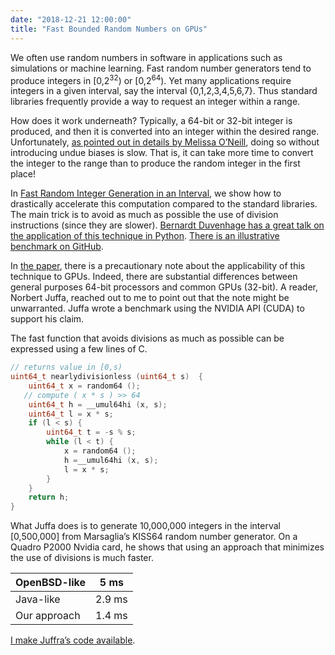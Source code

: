 ```yaml
---
date: "2018-12-21 12:00:00"
title: "Fast Bounded Random Numbers on GPUs"
---
```




We often use random numbers in software in applications such as simulations or machine learning. Fast random number generators tend to produce integers in [0,2<sup>32</sup>) or [0,2<sup>64</sup>). Yet many applications require integers in a given interval, say the interval {0,1,2,3,4,5,6,7}. Thus standard libraries frequently provide a way to request an integer within a range.

How does it work underneath? Typically, a 64-bit or 32-bit integer is produced, and then it is converted into an integer within the desired range. Unfortunately, [as pointed out in details by Melissa O&rsquo;Neill](http://www.pcg-random.org/posts/bounded-rands.html), doing so without introducing undue biases is slow. That is, it can take more time to convert the integer to the range than to produce the random integer in the first place!

In [Fast Random Integer Generation in an Interval](https://arxiv.org/abs/1805.10941), we show how to drastically accelerate this computation compared to the standard libraries. The main trick is to avoid as much as possible the use of division instructions (since they are slower). <a href="https://www.youtube.com/watch?v=jWXZ07YBsPM"><g class="gr_ gr_234 gr-alert gr_spell gr_inline_cards gr_run_anim ContextualSpelling ins-del multiReplace" id="234" data-gr-id="234">Bernardt</g> Duvenhage has a great talk on the application of this technique in Python</a>. [There is an illustrative benchmark on GitHub](https://github.com/lemire/FastShuffleExperiments).

In [the paper](https://arxiv.org/abs/1805.10941), there is a precautionary note about the applicability of this technique to GPUs. Indeed, there are substantial differences between general purposes 64-bit processors and common GPUs (32-bit). A reader, Norbert Juffa, reached out to me to point out that the note might be unwarranted. Juffa wrote a benchmark using the NVIDIA API (CUDA) to support his claim.

The fast function that avoids divisions as much as possible can be expressed using a few lines of C.

```C
// returns value in [0,s)
uint64_t nearlydivisionless (uint64_t s)  {
    uint64_t x = random64 ();
   // compute ( x * s ) >> 64
    uint64_t h = __umul64hi (x, s);
    uint64_t l = x * s;
    if (l < s) {
        uint64_t t = -s % s;
        while (l < t) {
            x = random64 ();
            h =__umul64hi (x, s);
            l = x * s;
        }
    }
    return h;
}
```


What Juffa does is to generate 10,000,000 integers in the interval [0,500,000] from Marsaglia&rsquo;s&nbsp;KISS64 random number generator. On a Quadro P2000 Nvidia card, he shows that using an approach that minimizes the use of divisions is much faster.

OpenBSD-like             |5 ms                     |
-------------------------|-------------------------|
Java-like                |2.9 ms                   |
Our approach             |1.4 ms                   |


[I make Juffra&rsquo;s code available](https://github.com/lemire/Code-used-on-Daniel-Lemire-s-blog/blob/master/2018/12/21/randtest.cu).</p>